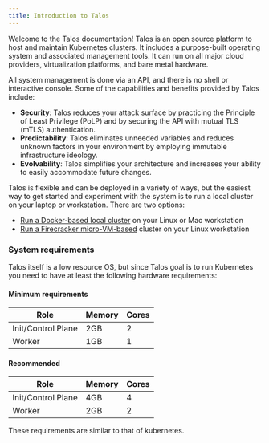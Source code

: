 ```yaml
---
title: Introduction to Talos
---
```


Welcome to the Talos documentation!
Talos is an open source platform to host and maintain Kubernetes clusters.
It includes a purpose-built operating system and associated management tools.
It can run on all major cloud providers, virtualization platforms, and bare metal hardware.

All system management is done via an API, and there is no shell or interactive console.
Some of the capabilities and benefits provided by Talos include:

- **Security**: Talos reduces your attack surface by practicing the Principle of Least Privilege (PoLP) and by securing the API with mutual TLS (mTLS) authentication.
- **Predictability**: Talos eliminates unneeded variables and reduces unknown factors in your environment by employing immutable infrastructure ideology.
- **Evolvability**: Talos simplifies your architecture and increases your ability to easily accommodate future changes.

Talos is flexible and can be deployed in a variety of ways, but the easiest way to get started and experiment with the system is to run a local cluster on your laptop or workstation.
There are two options:

- [Run a Docker-based local cluster](/docs/v0.5/en/guides/local/docker) on your Linux or Mac workstation
- [Run a Firecracker micro-VM-based](/docs/v0.5/en/guides/local/firecracker) cluster on your Linux workstation

### System requirements

Talos itself is a low resource OS, but since Talos goal is to run Kubernetes you need to have at least the following hardware requirements:

#### Minimum requirements

<table class="table-auto">
  <thead>
    <tr>
      <th class="px-4 py-2">Role</th>
      <th class="px-4 py-2">Memory</th>
      <th class="px-4 py-2">Cores</th>
    </tr>
  </thead>
  <tbody>
    <tr>
      <td class="border px-4 py-2">Init/Control Plane</td>
      <td class="border px-4 py-2">2GB</td>
      <td class="border px-4 py-2">2</td>
    </tr>
    <tr class="bg-gray-100">
      <td class="border px-4 py-2">Worker</td>
      <td class="border px-4 py-2">1GB</td>
      <td class="border px-4 py-2">1</td>
    </tr>
  </tbody>
</table>

#### Recommended

<table class="table-auto">
  <thead>
    <tr>
      <th class="px-4 py-2">Role</th>
      <th class="px-4 py-2">Memory</th>
      <th class="px-4 py-2">Cores</th>
    </tr>
  </thead>
  <tbody>
    <tr>
      <td class="border px-4 py-2">Init/Control Plane</td>
      <td class="border px-4 py-2">4GB</td>
      <td class="border px-4 py-2">4</td>
    </tr>
    <tr class="bg-gray-100">
      <td class="border px-4 py-2">Worker</td>
      <td class="border px-4 py-2">2GB</td>
      <td class="border px-4 py-2">2</td>
    </tr>
  </tbody>
</table>

These requirements are similar to that of kubernetes.
